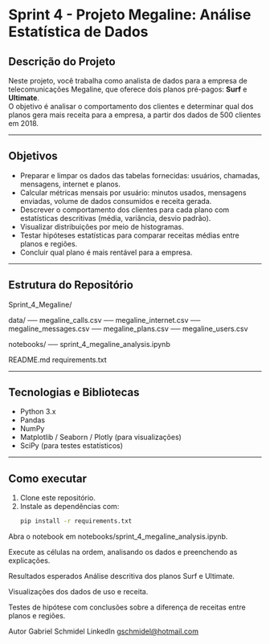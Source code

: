 # Sprint 4 - Projeto Megaline: Análise Estatística de Dados

## Descrição do Projeto

Neste projeto, você trabalha como analista de dados para a empresa de telecomunicações Megaline, que oferece dois planos pré-pagos: **Surf** e **Ultimate**.  
O objetivo é analisar o comportamento dos clientes e determinar qual dos planos gera mais receita para a empresa, a partir dos dados de 500 clientes em 2018.

---

## Objetivos

- Preparar e limpar os dados das tabelas fornecidas: usuários, chamadas, mensagens, internet e planos.  
- Calcular métricas mensais por usuário: minutos usados, mensagens enviadas, volume de dados consumidos e receita gerada.  
- Descrever o comportamento dos clientes para cada plano com estatísticas descritivas (média, variância, desvio padrão).  
- Visualizar distribuições por meio de histogramas.  
- Testar hipóteses estatísticas para comparar receitas médias entre planos e regiões.  
- Concluir qual plano é mais rentável para a empresa.

---

## Estrutura do Repositório

Sprint_4_Megaline/

data/
── megaline_calls.csv
── megaline_internet.csv
── megaline_messages.csv
── megaline_plans.csv
── megaline_users.csv

 notebooks/
── sprint_4_megaline_analysis.ipynb

README.md
requirements.txt

---

## Tecnologias e Bibliotecas

- Python 3.x  
- Pandas  
- NumPy  
- Matplotlib / Seaborn / Plotly (para visualizações)  
- SciPy (para testes estatísticos)  

---

## Como executar

1. Clone este repositório.  
2. Instale as dependências com:  
   ```bash
   pip install -r requirements.txt

Abra o notebook em notebooks/sprint_4_megaline_analysis.ipynb.

Execute as células na ordem, analisando os dados e preenchendo as explicações.

Resultados esperados
Análise descritiva dos planos Surf e Ultimate.

Visualizações dos dados de uso e receita.

Testes de hipótese com conclusões sobre a diferença de receitas entre planos e regiões.

Autor
Gabriel Schmidel 
LinkedIn
gschmidel@hotmail.com

